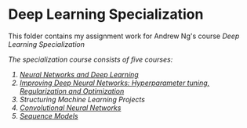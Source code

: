# Deep Learning Specialization
This folder contains my assignment work for Andrew Ng's course <i>Deep Learning Specialization<i/>

The specialization course consists of five courses:

  1. [Neural Networks and Deep Learning](https://github.com/dheerajnbhat/deeplearning.ai-courses/tree/master/Deep%20Learning/Course%201%20-%20Neural%20Networks%20and%20Deep%20Learning)
  2. [Improving Deep Neural Networks: Hyperparameter tuning, Regularization and Optimization](https://github.com/dheerajnbhat/deeplearning.ai-courses/tree/master/Deep%20Learning/Course%202%20-%20Improving%20Neural%20Networks%20Hyperparameters%20Tuning%2C%20Regularization%2C%20Optimization)
  3. Structuring Machine Learning Projects
  4. [Convolutional Neural Networks](https://github.com/dheerajnbhat/deeplearning.ai-courses/tree/master/Deep%20Learning/Course%204%20-%20Convolutional%20Neural%20Networks)
  5. [Sequence Models](https://github.com/dheerajnbhat/deeplearning.ai-courses/tree/master/Deep%20Learning/Course%205%20-%20Sequence%20Models)
